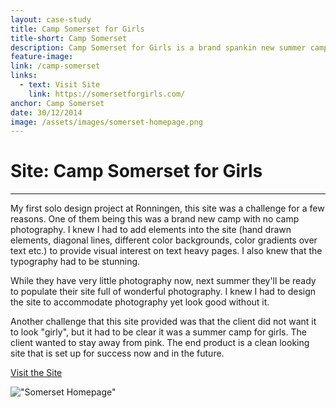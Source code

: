 ```yaml
---
layout: case-study
title: Camp Somerset for Girls
title-short: Camp Somerset
description: Camp Somerset for Girls is a brand spankin new summer camp opening in 2018. With no web presence (or photography), Camp Somerset's website had to be visually interesting sans photos.
feature-image:
link: /camp-somerset
links:
  - text: Visit Site
    link: https://somersetforgirls.com/
anchor: Camp Somerset
date: 30/12/2014
image: /assets/images/somerset-homepage.png
---
```


# Site: Camp Somerset for Girls
---

My first solo design project at Ronningen, this site was a challenge for a few reasons. One of them being this was a brand new camp with no camp photography. I knew I had to add elements into the site (hand drawn elements, diagonal lines, different color backgrounds, color gradients over text etc.) to provide visual interest on text heavy pages. I also knew that the typography had to be stunning.

While they have very little photography now, next summer they'll be ready to populate their site full of wonderful photography. I knew I had to design the site to accommodate photography yet look good without it.

Another challenge that this site provided was that the client did not want it to look "girly", but it had to be clear it was a summer camp for girls. The client wanted to stay away from pink. The end product is a clean looking site that is set up for success now and in the future.

<div class="case-button">
  <a href="https://somersetforgirls.com/" target="_blank">
    <div class="learn-button">Visit the Site</div>
  </a>
</div>

!["Somerset Homepage"](/assets/images/somerset-homepage-full.png)
